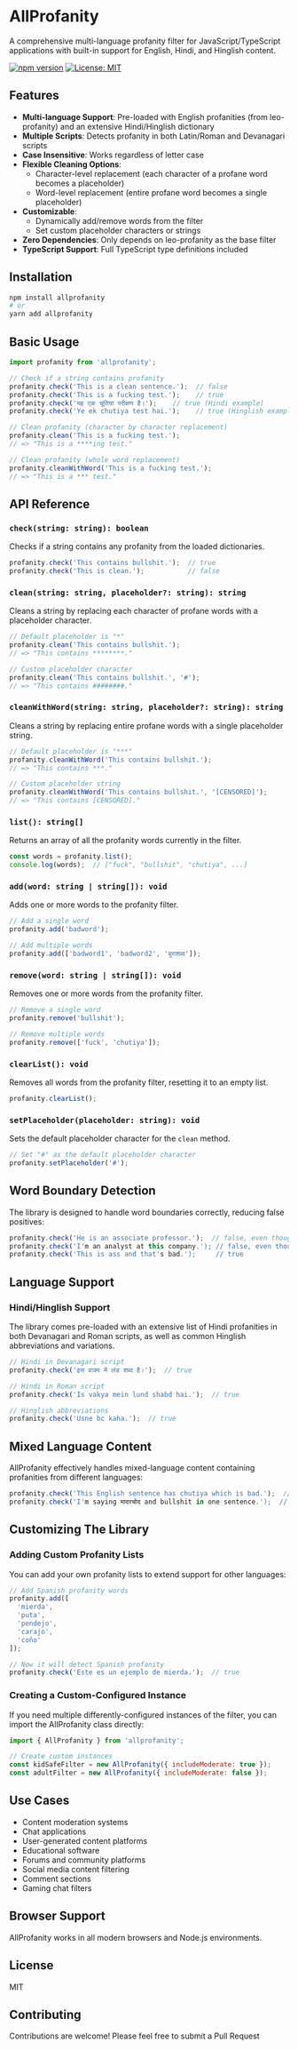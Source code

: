 # AllProfanity

A comprehensive multi-language profanity filter for JavaScript/TypeScript applications with built-in support for English, Hindi, and Hinglish content.

[![npm version](https://img.shields.io/npm/v/allprofanity.svg)](https://www.npmjs.com/package/allprofanity)
[![License: MIT](https://img.shields.io/badge/License-MIT-yellow.svg)](https://opensource.org/licenses/MIT)

## Features

- **Multi-language Support**: Pre-loaded with English profanities (from leo-profanity) and an extensive Hindi/Hinglish dictionary
- **Multiple Scripts**: Detects profanity in both Latin/Roman and Devanagari scripts
- **Case Insensitive**: Works regardless of letter case
- **Flexible Cleaning Options**:
  - Character-level replacement (each character of a profane word becomes a placeholder)
  - Word-level replacement (entire profane word becomes a single placeholder)
- **Customizable**:
  - Dynamically add/remove words from the filter
  - Set custom placeholder characters or strings
- **Zero Dependencies**: Only depends on leo-profanity as the base filter
- **TypeScript Support**: Full TypeScript type definitions included

## Installation

```bash
npm install allprofanity
# or
yarn add allprofanity
```

## Basic Usage

```javascript
import profanity from 'allprofanity';

// Check if a string contains profanity
profanity.check('This is a clean sentence.');  // false
profanity.check('This is a fucking test.');    // true
profanity.check('यह एक चूतिया परीक्षण है।');    // true (Hindi example)
profanity.check('Ye ek chutiya test hai.');    // true (Hinglish example)

// Clean profanity (character by character replacement)
profanity.clean('This is a fucking test.');  
// => "This is a ****ing test."

// Clean profanity (whole word replacement)
profanity.cleanWithWord('This is a fucking test.');  
// => "This is a *** test."
```

## API Reference

### `check(string: string): boolean`

Checks if a string contains any profanity from the loaded dictionaries.

```javascript
profanity.check('This contains bullshit.');  // true
profanity.check('This is clean.');           // false
```

### `clean(string: string, placeholder?: string): string`

Cleans a string by replacing each character of profane words with a placeholder character.

```javascript
// Default placeholder is "*"
profanity.clean('This contains bullshit.');
// => "This contains ********."

// Custom placeholder character
profanity.clean('This contains bullshit.', '#');
// => "This contains ########."
```

### `cleanWithWord(string: string, placeholder?: string): string`

Cleans a string by replacing entire profane words with a single placeholder string.

```javascript
// Default placeholder is "***"
profanity.cleanWithWord('This contains bullshit.');
// => "This contains ***."

// Custom placeholder string
profanity.cleanWithWord('This contains bullshit.', '[CENSORED]');
// => "This contains [CENSORED]."
```

### `list(): string[]`

Returns an array of all the profanity words currently in the filter.

```javascript
const words = profanity.list();
console.log(words);  // ["fuck", "bullshit", "chutiya", ...]
```

### `add(word: string | string[]): void`

Adds one or more words to the profanity filter.

```javascript
// Add a single word
profanity.add('badword');

// Add multiple words
profanity.add(['badword1', 'badword2', 'बुराशब्द']);
```

### `remove(word: string | string[]): void`

Removes one or more words from the profanity filter.

```javascript
// Remove a single word
profanity.remove('bullshit');

// Remove multiple words
profanity.remove(['fuck', 'chutiya']);
```

### `clearList(): void`

Removes all words from the profanity filter, resetting it to an empty list.

```javascript
profanity.clearList();
```

### `setPlaceholder(placeholder: string): void`

Sets the default placeholder character for the `clean` method.

```javascript
// Set "#" as the default placeholder character
profanity.setPlaceholder('#');
```

## Word Boundary Detection

The library is designed to handle word boundaries correctly, reducing false positives:

```javascript
profanity.check('He is an associate professor.');  // false, even though 'ass' is a profane word
profanity.check('I'm an analyst at this company.'); // false, even though 'anal' is a profane word
profanity.check('This is ass and that's bad.');     // true
```

## Language Support

### Hindi/Hinglish Support

The library comes pre-loaded with an extensive list of Hindi profanities in both Devanagari and Roman scripts, as well as common Hinglish abbreviations and variations.

```javascript
// Hindi in Devanagari script
profanity.check('इस वाक्य में लंड शब्द है।');  // true

// Hindi in Roman script
profanity.check('Is vakya mein lund shabd hai.');  // true

// Hinglish abbreviations
profanity.check('Usne bc kaha.');  // true
```

## Mixed Language Content

AllProfanity effectively handles mixed-language content containing profanities from different languages:

```javascript
profanity.check('This English sentence has chutiya which is bad.');  // true
profanity.check('I'm saying मादरचोद and bullshit in one sentence.');  // true
```

## Customizing The Library

### Adding Custom Profanity Lists

You can add your own profanity lists to extend support for other languages:

```javascript
// Add Spanish profanity words
profanity.add([
  'mierda',
  'puta',
  'pendejo',
  'carajo',
  'coño'
]);

// Now it will detect Spanish profanity
profanity.check('Este es un ejemplo de mierda.');  // true
```

### Creating a Custom-Configured Instance

If you need multiple differently-configured instances of the filter, you can import the AllProfanity class directly:

```javascript
import { AllProfanity } from 'allprofanity';

// Create custom instances
const kidSafeFilter = new AllProfanity({ includeModerate: true });
const adultFilter = new AllProfanity({ includeModerate: false });
```

## Use Cases

- Content moderation systems
- Chat applications
- User-generated content platforms
- Educational software
- Forums and community platforms
- Social media content filtering
- Comment sections
- Gaming chat filters

## Browser Support

AllProfanity works in all modern browsers and Node.js environments.

## License

MIT

## Contributing

Contributions are welcome! Please feel free to submit a Pull Request